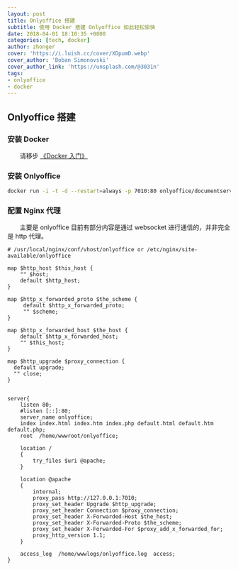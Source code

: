 ```yaml
---
layout: post
title: Onlyoffice 搭建
subtitle: 使用 Docker 搭建 Onlyoffice 如此轻松愉快
date: 2018-04-01 18:10:35 +0800
categories: [tech, docker]
author: zhonger
cover: 'https://i.luish.cc/cover/XDpumD.webp'
cover_author: 'Boban Simonovski'
cover_author_link: 'https://unsplash.com/@3031n'
tags: 
- onlyoffice
- docker
---
```


## Onlyoffice 搭建

### 安装 Docker

&emsp;&emsp;请移步 [《Docker 入门》](/tech/docker-init.html)

### 安装 Onlyoffice

```bash
docker run -i -t -d --restart=always -p 7010:80 onlyoffice/documentserver
```

### 配置 Nginx 代理

&emsp;&emsp;主要是 onlyoffice 目前有部分内容是通过 websocket 进行通信的，并非完全是 http 代理。

```nginx
# /usr/local/nginx/conf/vhost/onlyoffice or /etc/nginx/site-available/onlyoffice

map $http_host $this_host {
    "" $host;
    default $http_host;
}

map $http_x_forwarded_proto $the_scheme {
     default $http_x_forwarded_proto;
     "" $scheme;
}

map $http_x_forwarded_host $the_host {
    default $http_x_forwarded_host;
    "" $this_host;
}

map $http_upgrade $proxy_connection {
  default upgrade;
  "" close;
}


server{
    listen 80;
    #listen [::]:80;
    server_name onlyoffice;
    index index.html index.htm index.php default.html default.htm default.php;
    root  /home/wwwroot/onlyoffice;

    location /
    {
        try_files $uri @apache;
    }

    location @apache
    {
        internal;
        proxy_pass http://127.0.0.1:7010;
        proxy_set_header Upgrade $http_upgrade;
        proxy_set_header Connection $proxy_connection;
        proxy_set_header X-Forwarded-Host $the_host;
        proxy_set_header X-Forwarded-Proto $the_scheme;
        proxy_set_header X-Forwarded-For $proxy_add_x_forwarded_for;
        proxy_http_version 1.1;
    }

    access_log  /home/wwwlogs/onlyoffice.log  access;
}
```
